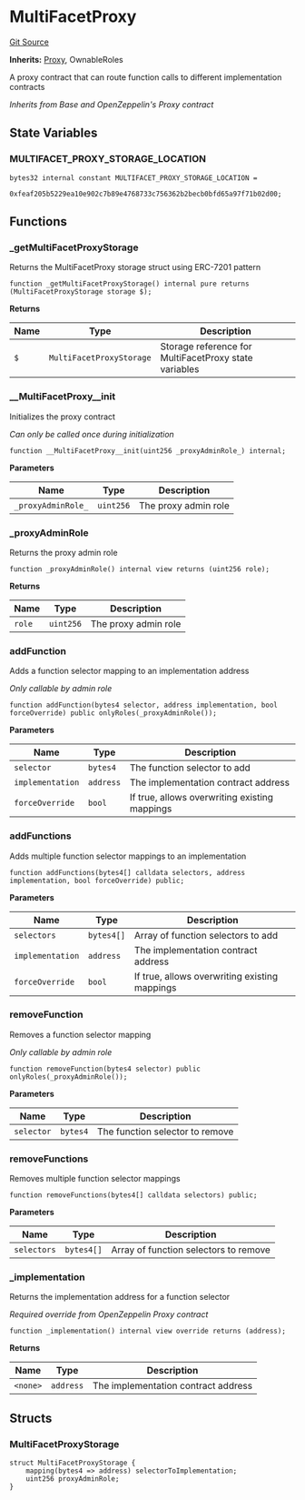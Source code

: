 # MultiFacetProxy
[Git Source](https://github.com/VerisLabs/KAM/blob/066df01f2df627ed53b6b3edc701dad6646b8be7/src/base/MultiFacetProxy.sol)

**Inherits:**
[Proxy](/src/abstracts/Proxy.sol/abstract.Proxy.md), OwnableRoles

A proxy contract that can route function calls to different implementation contracts

*Inherits from Base and OpenZeppelin's Proxy contract*


## State Variables
### MULTIFACET_PROXY_STORAGE_LOCATION

```solidity
bytes32 internal constant MULTIFACET_PROXY_STORAGE_LOCATION =
    0xfeaf205b5229ea10e902c7b89e4768733c756362b2becb0bfd65a97f71b02d00;
```


## Functions
### _getMultiFacetProxyStorage

Returns the MultiFacetProxy storage struct using ERC-7201 pattern


```solidity
function _getMultiFacetProxyStorage() internal pure returns (MultiFacetProxyStorage storage $);
```
**Returns**

|Name|Type|Description|
|----|----|-----------|
|`$`|`MultiFacetProxyStorage`|Storage reference for MultiFacetProxy state variables|


### __MultiFacetProxy__init

Initializes the proxy contract

*Can only be called once during initialization*


```solidity
function __MultiFacetProxy__init(uint256 _proxyAdminRole_) internal;
```
**Parameters**

|Name|Type|Description|
|----|----|-----------|
|`_proxyAdminRole_`|`uint256`|The proxy admin role|


### _proxyAdminRole

Returns the proxy admin role


```solidity
function _proxyAdminRole() internal view returns (uint256 role);
```
**Returns**

|Name|Type|Description|
|----|----|-----------|
|`role`|`uint256`|The proxy admin role|


### addFunction

Adds a function selector mapping to an implementation address

*Only callable by admin role*


```solidity
function addFunction(bytes4 selector, address implementation, bool forceOverride) public onlyRoles(_proxyAdminRole());
```
**Parameters**

|Name|Type|Description|
|----|----|-----------|
|`selector`|`bytes4`|The function selector to add|
|`implementation`|`address`|The implementation contract address|
|`forceOverride`|`bool`|If true, allows overwriting existing mappings|


### addFunctions

Adds multiple function selector mappings to an implementation


```solidity
function addFunctions(bytes4[] calldata selectors, address implementation, bool forceOverride) public;
```
**Parameters**

|Name|Type|Description|
|----|----|-----------|
|`selectors`|`bytes4[]`|Array of function selectors to add|
|`implementation`|`address`|The implementation contract address|
|`forceOverride`|`bool`|If true, allows overwriting existing mappings|


### removeFunction

Removes a function selector mapping

*Only callable by admin role*


```solidity
function removeFunction(bytes4 selector) public onlyRoles(_proxyAdminRole());
```
**Parameters**

|Name|Type|Description|
|----|----|-----------|
|`selector`|`bytes4`|The function selector to remove|


### removeFunctions

Removes multiple function selector mappings


```solidity
function removeFunctions(bytes4[] calldata selectors) public;
```
**Parameters**

|Name|Type|Description|
|----|----|-----------|
|`selectors`|`bytes4[]`|Array of function selectors to remove|


### _implementation

Returns the implementation address for a function selector

*Required override from OpenZeppelin Proxy contract*


```solidity
function _implementation() internal view override returns (address);
```
**Returns**

|Name|Type|Description|
|----|----|-----------|
|`<none>`|`address`|The implementation contract address|


## Structs
### MultiFacetProxyStorage

```solidity
struct MultiFacetProxyStorage {
    mapping(bytes4 => address) selectorToImplementation;
    uint256 proxyAdminRole;
}
```


